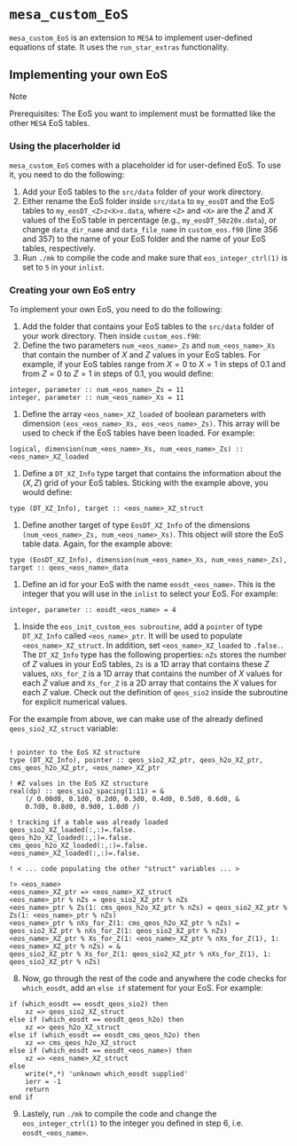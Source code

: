 # `mesa_custom_EoS`
`mesa_custom_EoS` is an extension to `MESA` to implement user-defined equations of state. It uses the `run_star_extras` functionality.

## Implementing your own EoS

> [!NOTE]
> Prerequisites: The EoS you want to implement must be formatted like the other `MESA` EoS tables.
### Using the placerholder id
`mesa_custom_EoS` comes with a placeholder id for user-defined EoS. To use it, you need to do the following:
1. Add your EoS tables to the `src/data` folder of your work directory.
2. Either rename the EoS folder inside `src/data` to `my_eosDT` and the EoS tables to `my_eosDT_<Z>z<X>x.data`, where `<Z>` and `<X>` are the $Z$ and $X$ values of the EoS table in percentage (e.g., `my_eosDT_50z20x.data`), or change `data_dir_name` and `data_file_name` in `custom_eos.f90` (line 356 and 357) to the name of your EoS folder and the name of your EoS tables, respectively.
3. Run `./mk` to compile the code and make sure that `eos_integer_ctrl(1)` is set to `5` in your `inlist`.
### Creating your own EoS entry
To implement your own EoS, you need to do the 
following:
1. Add the folder that contains your EoS tables to the `src/data` folder of your work directory.
Then inside `custom_eos.f90`:
1. Define the two parameters `num_<eos_name>_Zs` and `num_<eos_name>_Xs` that contain the number of $X$ and $Z$ values in your EoS tables. For example, if your EoS tables range from $X = 0$ to $X = 1$ in steps of $0.1$ and from $Z = 0$ to $Z = 1$ in steps of $0.1$, you would define:
```Fortran
integer, parameter :: num_<eos_name>_Zs = 11
integer, parameter :: num_<eos_name>_Xs = 11
```
1. Define the array `<eos_name>_XZ_loaded` of boolean parameters with dimension `(eos_<eos_name>_Xs, eos_<eos_name>_Zs)`. This array will be used to check if the EoS tables have been loaded. For example:
```Fortran
logical, dimension(num_<eos_name>_Xs, num_<eos_name>_Zs) :: <eos_name>_XZ_loaded
```
1. Define a `DT_XZ_Info` type target that contains the information about the $(X,Z)$ grid of your EoS tables. Sticking with the example above, you would define:
```Fortran
type (DT_XZ_Info), target :: <eos_name>_XZ_struct
```
1. Define another target of type `EosDT_XZ_Info` of the dimensions `(num_<eos_name>_Zs, num_<eos_name>_Xs)`. This object will store the EoS table data. Again, for the example above:
```Fortran
type (EosDT_XZ_Info), dimension(num_<eos_name>_Xs, num_<eos_name>_Zs), target :: qeos_<eos_name>_data
```
1. Define an id for your EoS with the name `eosdt_<eos_name>`. This is the integer that you will use in the `inlist` to select your EoS. For example:
```Fortran
integer, parameter :: eosdt_<eos_name> = 4
```
1. Inside the `eos_init_custom_eos subroutine`, add a `pointer` of type `DT_XZ_Info` called `<eos_name>_ptr`. It will be used to populate `<eos_name>_XZ_struct`. In addition, set `<eos_name>_XZ_loaded` to `.false.`. The `DT_XZ_Info` type has the following properties: `nZs` stores the number of $Z$ values in your EoS tables, `Zs` is a 1D array that contains these $Z$ values, `nXs_for_Z` is a 1D array that contains the number of $X$ values for each $Z$ value and `Xs_for_Z` is a 2D array that contains the $X$ values for each $Z$ value. Check out the definition of `qeos_sio2` inside the subroutine for explicit numerical values.

For the example from above, we can make use of the already defined `qeos_sio2_XZ_struct` variable:
```Fortran

! pointer to the EoS XZ structure
type (DT_XZ_Info), pointer :: qeos_sio2_XZ_ptr, qeos_h2o_XZ_ptr, cms_qeos_h2o_XZ_ptr, <eos_name>_XZ_ptr

! #Z values in the EoS XZ structure
real(dp) :: qeos_sio2_spacing(1:11) = &
	(/ 0.00d0, 0.1d0, 0.2d0, 0.3d0, 0.4d0, 0.5d0, 0.6d0, &
	0.7d0, 0.8d0, 0.9d0, 1.0d0 /)

! tracking if a table was already loaded
qeos_sio2_XZ_loaded(:,:)=.false.
qeos_h2o_XZ_loaded(:,:)=.false.
cms_qeos_h2o_XZ_loaded(:,:)=.false.
<eos_name>_XZ_loaded(:,:)=.false.

! < ... code populating the other "struct" variables ... >

!> <eos_name>
<eos_name>_XZ_ptr => <eos_name>_XZ_struct
<eos_name>_ptr % nZs = qeos_sio2_XZ_ptr % nZs
<eos_name>_ptr % Zs(1: cms_qeos_h2o_XZ_ptr % nZs) = qeos_sio2_XZ_ptr % Zs(1: <eos_name>_ptr % nZs)
<eos_name>_ptr % nXs_for_Z(1: cms_qeos_h2o_XZ_ptr % nZs) = qeos_sio2_XZ_ptr % nXs_for_Z(1: qeos_sio2_XZ_ptr % nZs)
<eos_name>_XZ_ptr % Xs_for_Z(1: <eos_name>_XZ_ptr % nXs_for_Z(1), 1: <eos_name>_XZ_ptr % nZs) = &
qeos_sio2_XZ_ptr % Xs_for_Z(1: qeos_sio2_XZ_ptr % nXs_for_Z(1), 1: qeos_sio2_XZ_ptr % nZs)
```
8. Now, go through the rest of the code and anywhere the code checks for `which_eosdt`, add an `else if` statement for your EoS. For example:
```Fortran
if (which_eosdt == eosdt_qeos_sio2) then
    xz => qeos_sio2_XZ_struct
else if (which_eosdt == eosdt_qeos_h2o) then
    xz => qeos_h2o_XZ_struct
else if (which_eosdt == eosdt_cms_qeos_h2o) then
    xz => cms_qeos_h2o_XZ_struct
else if (which_eosdt == eosdt_<eos_name>) then
	xz => <eos_name>_XZ_struct
else
    write(*,*) 'unknown which_eosdt supplied'
    ierr = -1
    return
end if
```
9. Lastely, run `./mk` to compile the code and change the `eos_integer_ctrl(1)` to the integer you defined in step 6, i.e. `eosdt_<eos_name>`.